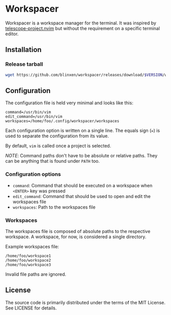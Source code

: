 Workspacer
==========

Workspacer is a workspace manager for the terminal.
It was inspired by [telescope-project.nvim](https://github.com/nvim-telescope/telescope-project.nvim)
but without the requirement on a specific terminal editor.

Installation
------------

### Release tarball

```bash
wget https://github.com/blinxen/workspacer/releases/download/$VERSION/workspacer.tar.gz
```

Configuration
-------------

The configuration file is held very minimal and looks like this:

```
command=/usr/bin/vim
edit_command=/usr/bin/vim
workspaces=/home/foo/.config/workspacer/workspaces
```

Each configuration option is written on a single line.
The equals sign (`=`) is used to separate the configuration from its value.

By default, `vim` is called once a project is selected.

*NOTE*: Command paths don't have to be absolute or relative paths.
They can be anything that is found under `PATH` too.

### Configuration options

* `command`: Command that should be executed on a workspace when `<ENTER>` key was pressed
* `edit_command`: Command that should be used to open and edit the workspaces file
* `workspaces`: Path to the workspaces file

### Workspaces

The workspaces file is composed of absolute paths to the respective workspace.
A workspace, for now, is considered a single directory.

Example workspaces file:

```
/home/foo/workspace1
/home/foo/workspace2
/home/foo/workspace3
```

Invalid file paths are ignored.

License
-------

The source code is primarily distributed under the terms of the MIT License.
See LICENSE for details.
